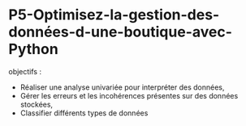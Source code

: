 # P5-Optimisez-la-gestion-des-données-d-une-boutique-avec-Python
objectifs : 
- Réaliser une analyse univariée pour interpréter des données, 
- Gérer les erreurs et les incohérences présentes sur des données stockées, 
- Classifier différents types de données
